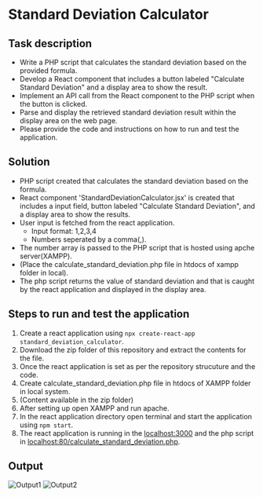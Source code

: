 # Standard Deviation Calculator

## Task description

- Write a PHP script that calculates the standard deviation based on the provided formula.
- Develop a React component that includes a button labeled "Calculate Standard
Deviation" and a display area to show the result.
- Implement an API call from the React component to the PHP script when the button is
clicked.
- Parse and display the retrieved standard deviation result within the display area on the
web page.
- Please provide the code and instructions on how to run and test the application.

## Solution 

- PHP script created that calculates the standard deviation based on the formula. 
- React component 'StandardDeviationCalculator.jsx' is created that includes a input field, button labeled "Calculate Standard
Deviation", and a display area to show the results.
- User input is fetched from the react application.
  - Input format: 1,2,3,4
  - Numbers seperated by a comma(,).
- The number array is passed to the PHP script that is hosted using apche server(XAMPP).
- (Place the calculate_standard_deviation.php file in htdocs of xampp folder in local).
- The php script returns the value of standard deviation and that is caught by the react application and displayed in the display area.

## Steps to run and test the application

1. Create a react application using `npx create-react-app standard_deviation_calculator`.
2. Download the zip folder of this repository and extract the contents for the file.
3. Once the react application is set as per the repository strucuture and the code.
4. Create calculate_standard_deviation.php file in htdocs of XAMPP folder in local system.
5. (Content available in the zip folder)
6. After setting up open XAMPP and run apache.
7. In the react application directory open terminal and start the application using `npm start`.
8. The react application is running in the [localhost:3000](http://localhost:3000/) and the php script in [localhost:80/calculate_standard_deviation.php](http://localhost:80/calculate_standard_deviation).

## Output
![Output1](https://github.com/sri9384/standard_deviation_calculator/assets/109747178/2e920ead-d41b-42e5-a71d-567a76f08b00)
![Output2](https://github.com/sri9384/standard_deviation_calculator/assets/109747178/5cb3e607-4d32-4c5c-b198-6e9c2300ad11)

